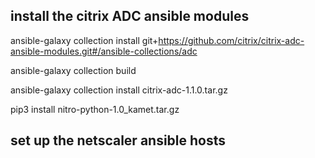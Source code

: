 ## install the citrix ADC ansible modules

ansible-galaxy collection install git+https://github.com/citrix/citrix-adc-ansible-modules.git#/ansible-collections/adc

ansible-galaxy collection build

ansible-galaxy collection install citrix-adc-1.1.0.tar.gz

pip3 install nitro-python-1.0_kamet.tar.gz

## set up the netscaler ansible hosts
